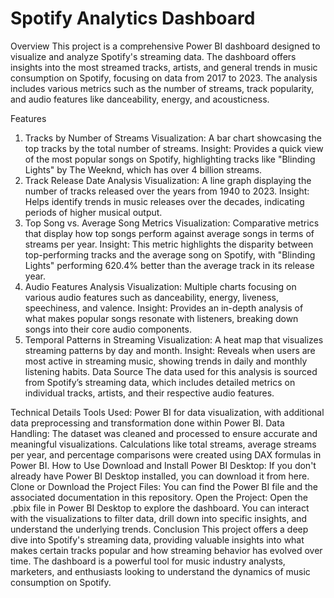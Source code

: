 # Spotify Analytics Dashboard


Overview
This project is a comprehensive Power BI dashboard designed to visualize and analyze Spotify's streaming data. The dashboard offers insights into the most streamed tracks, artists, and general trends in music consumption on Spotify, focusing on data from 2017 to 2023. The analysis includes various metrics such as the number of streams, track popularity, and audio features like danceability, energy, and acousticness.

Features
1. Tracks by Number of Streams
Visualization: A bar chart showcasing the top tracks by the total number of streams.
Insight: Provides a quick view of the most popular songs on Spotify, highlighting tracks like "Blinding Lights" by The Weeknd, which has over 4 billion streams.
2. Track Release Date Analysis
Visualization: A line graph displaying the number of tracks released over the years from 1940 to 2023.
Insight: Helps identify trends in music releases over the decades, indicating periods of higher musical output.
3. Top Song vs. Average Song Metrics
Visualization: Comparative metrics that display how top songs perform against average songs in terms of streams per year.
Insight: This metric highlights the disparity between top-performing tracks and the average song on Spotify, with "Blinding Lights" performing 620.4% better than the average track in its release year.
4. Audio Features Analysis
Visualization: Multiple charts focusing on various audio features such as danceability, energy, liveness, speechiness, and valence.
Insight: Provides an in-depth analysis of what makes popular songs resonate with listeners, breaking down songs into their core audio components.
5. Temporal Patterns in Streaming
Visualization: A heat map that visualizes streaming patterns by day and month.
Insight: Reveals when users are most active in streaming music, showing trends in daily and monthly listening habits.
Data Source
The data used for this analysis is sourced from Spotify’s streaming data, which includes detailed metrics on individual tracks, artists, and their respective audio features.

Technical Details
Tools Used: Power BI for data visualization, with additional data preprocessing and transformation done within Power BI.
Data Handling: The dataset was cleaned and processed to ensure accurate and meaningful visualizations. Calculations like total streams, average streams per year, and percentage comparisons were created using DAX formulas in Power BI.
How to Use
Download and Install Power BI Desktop: If you don't already have Power BI Desktop installed, you can download it from here.
Clone or Download the Project Files: You can find the Power BI file and the associated documentation in this repository.
Open the Project: Open the .pbix file in Power BI Desktop to explore the dashboard. You can interact with the visualizations to filter data, drill down into specific insights, and understand the underlying trends.
Conclusion
This project offers a deep dive into Spotify's streaming data, providing valuable insights into what makes certain tracks popular and how streaming behavior has evolved over time. The dashboard is a powerful tool for music industry analysts, marketers, and enthusiasts looking to understand the dynamics of music consumption on Spotify.

